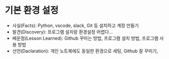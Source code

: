 # 기본 환경 설정 #
- 사실(Facts): Python, vscode, slack, Git 등 설치하고 계정 만들기 
- 발견(Discovery): 프로그램 설치랑 환경설정 어렵다... 
- 배운점(Lesson Learned): Github 꾸미는 방법, 프로그램 설치 방법, 프로그램 사용 방법
- 선언(Daclaration): 개인 노트북에도 동일한 환경으로 세팅, Github 잘 꾸미기, 
